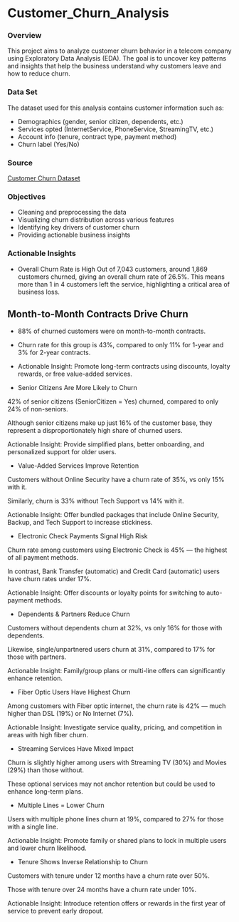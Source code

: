 # Customer_Churn_Analysis

### Overview
This project aims to analyze customer churn behavior in a telecom company using Exploratory Data Analysis (EDA). The goal is to uncover key patterns and insights that help the business understand why customers leave and how to reduce churn.

### Data Set
The dataset used for this analysis contains customer information such as:

- Demographics (gender, senior citizen, dependents, etc.)
- Services opted (InternetService, PhoneService, StreamingTV, etc.)
- Account info (tenure, contract type, payment method)
- Churn label (Yes/No)

### Source
 [Customer Churn Dataset](https://www.kaggle.com/datasets/blastchar/telco-customer-churn)


### Objectives

- Cleaning and preprocessing the data
- Visualizing churn distribution across various features
- Identifying key drivers of customer churn
- Providing actionable business insights

### Actionable Insights

- Overall Churn Rate is High
Out of 7,043 customers, around 1,869 customers churned, giving an overall churn rate of 26.5%. This means more than 1 in 4 customers left the service, highlighting a critical area of business loss.

## Month-to-Month Contracts Drive Churn

- 88% of churned customers were on month-to-month contracts.

- Churn rate for this group is 43%, compared to only 11% for 1-year and 3% for 2-year contracts.

- Actionable Insight: Promote long-term contracts using discounts, loyalty rewards, or free value-added services.

- Senior Citizens Are More Likely to Churn

42% of senior citizens (SeniorCitizen = Yes) churned, compared to only 24% of non-seniors.

Although senior citizens make up just 16% of the customer base, they represent a disproportionately high share of churned users.

Actionable Insight: Provide simplified plans, better onboarding, and personalized support for older users.

- Value-Added Services Improve Retention

Customers without Online Security have a churn rate of 35%, vs only 15% with it.

Similarly, churn is 33% without Tech Support vs 14% with it.

Actionable Insight: Offer bundled packages that include Online Security, Backup, and Tech Support to increase stickiness.

- Electronic Check Payments Signal High Risk

Churn rate among customers using Electronic Check is 45% — the highest of all payment methods.

In contrast, Bank Transfer (automatic) and Credit Card (automatic) users have churn rates under 17%.

Actionable Insight: Offer discounts or loyalty points for switching to auto-payment methods.

- Dependents & Partners Reduce Churn

Customers without dependents churn at 32%, vs only 16% for those with dependents.

Likewise, single/unpartnered users churn at 31%, compared to 17% for those with partners.

Actionable Insight: Family/group plans or multi-line offers can significantly enhance retention.

- Fiber Optic Users Have Highest Churn

Among customers with Fiber optic internet, the churn rate is 42% — much higher than DSL (19%) or No Internet (7%).

Actionable Insight: Investigate service quality, pricing, and competition in areas with high fiber churn.

- Streaming Services Have Mixed Impact

Churn is slightly higher among users with Streaming TV (30%) and Movies (29%) than those without.

These optional services may not anchor retention but could be used to enhance long-term plans.

- Multiple Lines = Lower Churn

Users with multiple phone lines churn at 19%, compared to 27% for those with a single line.

Actionable Insight: Promote family or shared plans to lock in multiple users and lower churn likelihood.

- Tenure Shows Inverse Relationship to Churn

Customers with tenure under 12 months have a churn rate over 50%.

Those with tenure over 24 months have a churn rate under 10%.

Actionable Insight: Introduce retention offers or rewards in the first year of service to prevent early dropout.



